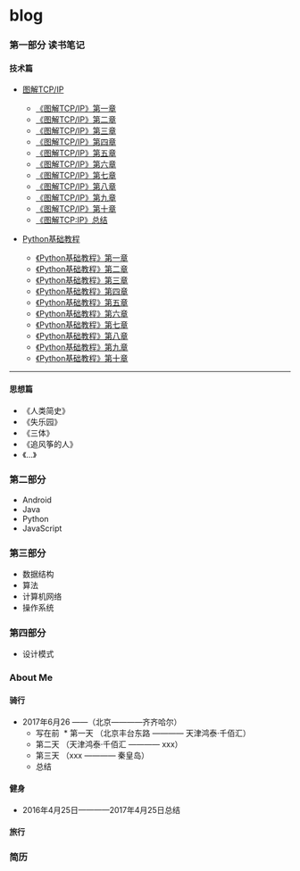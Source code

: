 # blog


### 第一部分 读书笔记

#### 技术篇

* [图解TCP/IP](https://github.com/SMouseyq/blog/tree/master/ReadingNote/%E5%9B%BE%E8%A7%A3TCP:IP)
  * [《图解TCP/IP》第一章](https://github.com/SMouseyq/blog/blob/master/ReadingNote/%E5%9B%BE%E8%A7%A3TCP:IP/%E3%80%8A%E5%9B%BE%E8%A7%A3TCP:IP%E3%80%8B%E7%AC%AC%E4%B8%80%E7%AB%A0.md)
  * [《图解TCP/IP》第二章](https://github.com/SMouseyq/blog/blob/master/ReadingNote/%E5%9B%BE%E8%A7%A3TCP:IP/%E3%80%8A%E5%9B%BE%E8%A7%A3TCP:IP%E3%80%8B%E7%AC%AC%E4%BA%8C%E7%AB%A0.md)
  * [《图解TCP/IP》第三章](https://github.com/SMouseyq/blog/blob/master/ReadingNote/%E5%9B%BE%E8%A7%A3TCP:IP/%E3%80%8A%E5%9B%BE%E8%A7%A3TCP:IP%E3%80%8B%E7%AC%AC%E4%B8%89%E7%AB%A0.md)
  * [《图解TCP/IP》第四章](https://github.com/SMouseyq/blog/blob/master/ReadingNote/%E5%9B%BE%E8%A7%A3TCP:IP/%E3%80%8A%E5%9B%BE%E8%A7%A3TCP:IP%E3%80%8B%E7%AC%AC%E5%9B%9B%E7%AB%A0.md)
  * [《图解TCP/IP》第五章](https://github.com/SMouseyq/blog/blob/master/ReadingNote/%E5%9B%BE%E8%A7%A3TCP:IP/%E3%80%8A%E5%9B%BE%E8%A7%A3TCP:IP%E3%80%8B%E7%AC%AC%E4%BA%94%E7%AB%A0.md)
  * [《图解TCP/IP》第六章](https://github.com/SMouseyq/blog/blob/master/ReadingNote/%E5%9B%BE%E8%A7%A3TCP:IP/%E3%80%8A%E5%9B%BE%E8%A7%A3TCP:IP%E3%80%8B%E7%AC%AC%E5%85%AD%E7%AB%A0.md)
  * [《图解TCP/IP》第七章](https://github.com/SMouseyq/blog/blob/master/ReadingNote/%E5%9B%BE%E8%A7%A3TCP:IP/%E3%80%8A%E5%9B%BE%E8%A7%A3TCP:IP%E3%80%8B%E7%AC%AC%E4%B8%83%E7%AB%A0.md)
  * [《图解TCP/IP》第八章](https://github.com/SMouseyq/blog/blob/master/ReadingNote/%E5%9B%BE%E8%A7%A3TCP:IP/%E3%80%8A%E5%9B%BE%E8%A7%A3TCP:IP%E3%80%8B%E7%AC%AC%E5%85%AB%E7%AB%A0.md)
  * [《图解TCP/IP》第九章](https://github.com/SMouseyq/blog/blob/master/ReadingNote/%E5%9B%BE%E8%A7%A3TCP:IP/%E3%80%8A%E5%9B%BE%E8%A7%A3TCP:IP%E3%80%8B%E7%AC%AC%E4%B9%9D%E7%AB%A0.md)
  * [《图解TCP/IP》第十章](https://github.com/SMouseyq/blog/blob/master/ReadingNote/%E5%9B%BE%E8%A7%A3TCP:IP/%E3%80%8A%E5%9B%BE%E8%A7%A3TCP:IP%E3%80%8B%E7%AC%AC%E5%8D%81%E7%AB%A0.md)
  * [《图解TCP:IP》总结](https://github.com/SMouseyq/blog/blob/master/ReadingNote/%E5%9B%BE%E8%A7%A3TCP:IP/%E3%80%8A%E5%9B%BE%E8%A7%A3TCP:IP%E3%80%8B%E6%80%BB%E7%BB%93.md)

* [Python基础教程](https://github.com/SMouseyq/blog/tree/master/ReadingNote/Python%E5%9F%BA%E7%A1%80%E6%95%99%E7%A8%8B)
  * [《Python基础教程》第一章](https://github.com/SMouseyq/blog/blob/master/ReadingNote/Python%E5%9F%BA%E7%A1%80%E6%95%99%E7%A8%8B/%E3%80%8APython%E5%9F%BA%E7%A1%80%E6%95%99%E7%A8%8B%E3%80%8B%E7%AC%AC%E4%B8%80%E7%AB%A0)
  * [《Python基础教程》第二章](https://github.com/SMouseyq/blog/blob/master/ReadingNote/Python%E5%9F%BA%E7%A1%80%E6%95%99%E7%A8%8B/%E3%80%8APython%E5%9F%BA%E7%A1%80%E6%95%99%E7%A8%8B%E3%80%8B%E7%AC%AC%E4%B8%80%E7%AB%A0)
  * [《Python基础教程》第三章](https://github.com/SMouseyq/blog/blob/master/ReadingNote/Python%E5%9F%BA%E7%A1%80%E6%95%99%E7%A8%8B/%E3%80%8APython%E5%9F%BA%E7%A1%80%E6%95%99%E7%A8%8B%E3%80%8B%E7%AC%AC%E4%B8%80%E7%AB%A0)
  * [《Python基础教程》第四章](https://github.com/SMouseyq/blog/blob/master/ReadingNote/Python%E5%9F%BA%E7%A1%80%E6%95%99%E7%A8%8B/%E3%80%8APython%E5%9F%BA%E7%A1%80%E6%95%99%E7%A8%8B%E3%80%8B%E7%AC%AC%E4%B8%80%E7%AB%A0)
  * [《Python基础教程》第五章](https://github.com/SMouseyq/blog/blob/master/ReadingNote/Python%E5%9F%BA%E7%A1%80%E6%95%99%E7%A8%8B/%E3%80%8APython%E5%9F%BA%E7%A1%80%E6%95%99%E7%A8%8B%E3%80%8B%E7%AC%AC%E4%B8%80%E7%AB%A0)
  * [《Python基础教程》第六章](https://github.com/SMouseyq/blog/blob/master/ReadingNote/Python%E5%9F%BA%E7%A1%80%E6%95%99%E7%A8%8B/%E3%80%8APython%E5%9F%BA%E7%A1%80%E6%95%99%E7%A8%8B%E3%80%8B%E7%AC%AC%E4%B8%80%E7%AB%A0)
  * [《Python基础教程》第七章](https://github.com/SMouseyq/blog/blob/master/ReadingNote/Python%E5%9F%BA%E7%A1%80%E6%95%99%E7%A8%8B/%E3%80%8APython%E5%9F%BA%E7%A1%80%E6%95%99%E7%A8%8B%E3%80%8B%E7%AC%AC%E4%B8%80%E7%AB%A0)
  * [《Python基础教程》第八章](https://github.com/SMouseyq/blog/blob/master/ReadingNote/Python%E5%9F%BA%E7%A1%80%E6%95%99%E7%A8%8B/%E3%80%8APython%E5%9F%BA%E7%A1%80%E6%95%99%E7%A8%8B%E3%80%8B%E7%AC%AC%E4%B8%80%E7%AB%A0)
  * [《Python基础教程》第九章](https://github.com/SMouseyq/blog/blob/master/ReadingNote/Python%E5%9F%BA%E7%A1%80%E6%95%99%E7%A8%8B/%E3%80%8APython%E5%9F%BA%E7%A1%80%E6%95%99%E7%A8%8B%E3%80%8B%E7%AC%AC%E4%B8%80%E7%AB%A0)
  * [《Python基础教程》第十章](https://github.com/SMouseyq/blog/blob/master/ReadingNote/Python%E5%9F%BA%E7%A1%80%E6%95%99%E7%A8%8B/%E3%80%8APython%E5%9F%BA%E7%A1%80%E6%95%99%E7%A8%8B%E3%80%8B%E7%AC%AC%E4%B8%80%E7%AB%A0)

---

#### 思想篇

* 《人类简史》
* 《失乐园》
* 《三体》
* 《追风筝的人》
* 《...》

### 第二部分 

* Android
* Java
* Python
* JavaScript

### 第三部分

* 数据结构
* 算法
* 计算机网络
* 操作系统


### 第四部分

* 设计模式

### About Me

#### 骑行
* 2017年6月26 ——（北京————齐齐哈尔）
  * 写在前 
  * 第一天 （北京丰台东路 ———— 天津鸿泰·千佰汇）
  * 第二天 （天津鸿泰·千佰汇 ———— xxx）
  * 第三天 （xxx ———— 秦皇岛）
  * 总结
  
#### 健身

* 2016年4月25日————2017年4月25日总结

#### 旅行

### 简历
  
